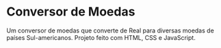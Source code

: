 # Conversor de Moedas
Um conversor de moedas que converte de Real para diversas moedas de países Sul-americanos. Projeto feito com HTML, CSS e JavaScript.
